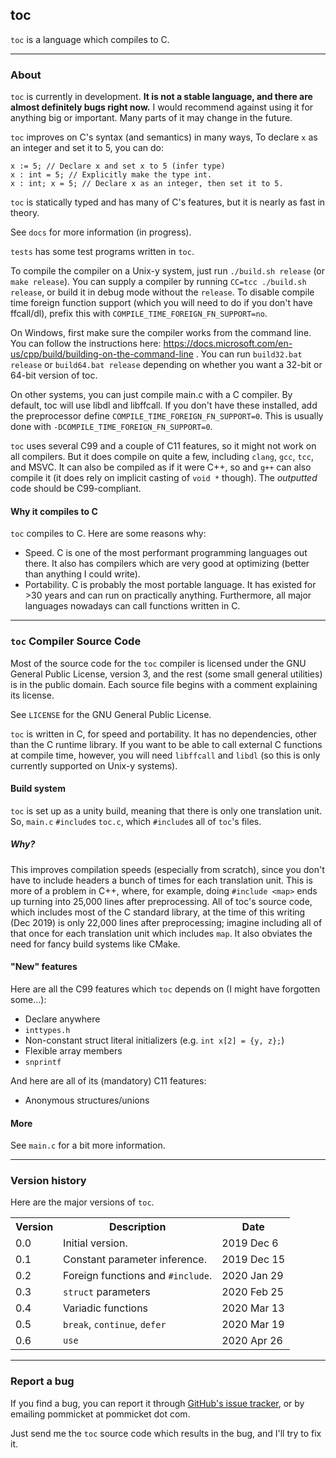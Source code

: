 ## toc

`toc` is a language which compiles to C.

---

### About

`toc` is currently in development. **It is not a stable language,
and there are almost definitely bugs right now.**
I would recommend against using it for anything big or important.
Many parts of it may change in the future.

`toc` improves on C's syntax (and semantics) in many ways,
To declare `x` as an integer and set it to 5,
you can do:

```
x := 5; // Declare x and set x to 5 (infer type)  
x : int = 5; // Explicitly make the type int.  
x : int; x = 5; // Declare x as an integer, then set it to 5.  
```

`toc` is statically typed and has many of C's features, but
it is nearly as fast in theory.
 
See `docs` for more information (in progress).

`tests` has some test programs written in `toc`.

To compile the compiler on a Unix-y system, just run `./build.sh release` (or `make release`). You can supply a compiler by running `CC=tcc ./build.sh release`, or build it in debug mode without the `release`. To disable compile time foreign function support (which you will need to do if you don't have ffcall/dl), prefix this with `COMPILE_TIME_FOREIGN_FN_SUPPORT=no`.

On Windows, first make sure the compiler works from the command line. You can follow the instructions here:
https://docs.microsoft.com/en-us/cpp/build/building-on-the-command-line .
You can run `build32.bat release` or `build64.bat release` depending on whether you want a 32-bit or 64-bit version of toc. 

On other systems, you can just compile main.c with a C compiler. 
By default, toc will use libdl and libffcall. If you don't have these installed, add the preprocessor define `COMPILE_TIME_FOREIGN_FN_SUPPORT=0`.
This is usually done with `-DCOMPILE_TIME_FOREIGN_FN_SUPPORT=0`.

`toc` uses several C99 and a couple of C11 features, so it might not work on all compilers. But it does compile on quite a few, including `clang`, `gcc`, `tcc`, and MSVC. It can also be compiled as if it were C++, so and `g++` can also compile it (it does rely on implicit casting of  `void *` though). The *outputted* code should be C99-compliant.

#### Why it compiles to C

`toc` compiles to C. Here are some reasons why:

- Speed. C is one of the most performant programming languages out there. It also has compilers which are very good at optimizing (better than anything I could write). 
- Portability. C is probably the most portable language. It has existed for >30 years and can run on practically anything. Furthermore, all major languages nowadays can call functions written in C.

---

### `toc` Compiler Source Code

Most of the source code for the `toc` compiler is licensed under the GNU General Public License, version 3, and the rest (some small general utilities) is in the public domain. Each source file begins with a comment explaining its license.

See `LICENSE` for the GNU General Public License.

`toc` is written in C, for speed and portability. It has no dependencies, other than the C runtime library. If you want to be able to call external C functions at compile time, however, you will need `libffcall` and `libdl` (so this is only currently supported on Unix-y systems).

#### Build system
`toc` is set up as a unity build, meaning that there is only one translation unit. So, `main.c` `#include`s `toc.c`, which `#include`s all of `toc`'s files.
##### Why?
This improves compilation speeds (especially from scratch), since you don't have to include headers a bunch of times for each translation unit. This is more of a problem in C++, where, for example, doing `#include <map>` ends up turning into 25,000 lines after preprocessing. All of toc's source code, which includes most of the C standard library, at the time of this writing (Dec 2019) is only 22,000 lines after preprocessing; imagine including all of that once for each translation unit which includes `map`. It also obviates the need for fancy build systems like CMake.

#### "New" features

Here are all the C99 features which `toc` depends on (I might have forgotten some...):

- Declare anywhere
- `inttypes.h`
- Non-constant struct literal initializers (e.g. `int x[2] = {y, z};`)
- Flexible array members
- `snprintf`

And here are all of its (mandatory) C11 features:

- Anonymous structures/unions

#### More

See `main.c` for a bit more information.

---

### Version history

Here are the major versions of `toc`.

<table>
<tr><th>Version</th><th>Description</th><th>Date</th></tr>
<tr><td>0.0</td><td>Initial version.</td><td>2019 Dec 6</td></tr>
<tr><td>0.1</td><td>Constant parameter inference.</td><td>2019 Dec 15</td></tr>
<tr><td>0.2</td><td>Foreign functions and <code>#include</code>.</td><td>2020 Jan 29</td></tr>
<tr><td>0.3</td><td><code>struct</code> parameters</td><td>2020 Feb 25</td></tr>
<tr><td>0.4</td><td>Variadic functions</td><td>2020 Mar 13</td></tr>
<tr><td>0.5</td><td><code>break</code>, <code>continue</code>, <code>defer</code></td><td>2020 Mar 19</td></tr>
<tr><td>0.6</td><td><code>use</code></td><td>2020 Apr 26</td></tr>
</table>

---

### Report a bug

If you find a bug, you can report it through [GitHub's issue tracker](https://github.com/pommicket/toc/issues), or by emailing pommicket at pommicket dot com.

Just send me the `toc` source code which results in the bug, and I'll try to fix it. 
